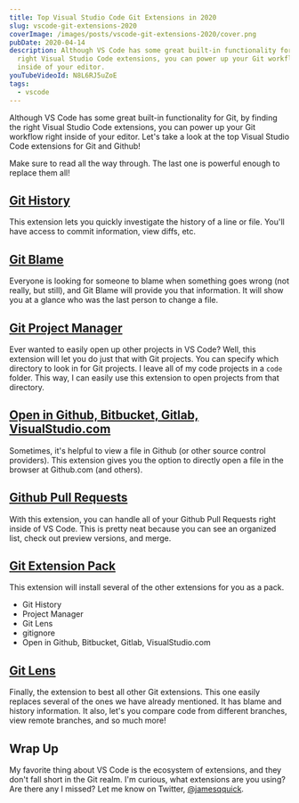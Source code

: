 ```yaml
---
title: Top Visual Studio Code Git Extensions in 2020
slug: vscode-git-extensions-2020
coverImage: /images/posts/vscode-git-extensions-2020/cover.png
pubDate: 2020-04-14
description: Although VS Code has some great built-in functionality for Git, by finding the
  right Visual Studio Code extensions, you can power up your Git workflow right
  inside of your editor.
youTubeVideoId: N8L6RJ5uZoE
tags:
  - vscode
---
```


Although VS Code has some great built-in functionality for Git, by finding the right Visual Studio Code extensions, you can power up your Git workflow right inside of your editor. Let's take a look at the top Visual Studio Code extensions for Git and Github!

Make sure to read all the way through. The last one is powerful enough to replace them all!

## [Git History](https://marketplace.visualstudio.com/items?itemName=donjayamanne.githistory)

This extension lets you quickly investigate the history of a line or file. You'll have access to commit information, view diffs, etc.

## [Git Blame](https://marketplace.visualstudio.com/items?itemName=waderyan.gitblame)

Everyone is looking for someone to blame when something goes wrong (not really, but still), and Git Blame will provide you that information. It will show you at a glance who was the last person to change a file.

## [Git Project Manager](https://marketplace.visualstudio.com/items?itemName=felipecaputo.git-project-manager)

Ever wanted to easily open up other projects in VS Code? Well, this extension will let you do just that with Git projects. You can specify which directory to look in for Git projects. I leave all of my code projects in a `code` folder. This way, I can easily use this extension to open projects from that directory.

## [Open in Github, Bitbucket, Gitlab, VisualStudio.com](https://marketplace.visualstudio.com/items?itemName=ziyasal.vscode-open-in-github)

Sometimes, it's helpful to view a file in Github (or other source control providers). This extension gives you the option to directly open a file in the browser at Github.com (and others).

## [Github Pull Requests](https://marketplace.visualstudio.com/items?itemName=GitHub.vscode-pull-request-github)

With this extension, you can handle all of your Github Pull Requests right inside of VS Code. This is pretty neat because you can see an organized list, check out preview versions, and merge.

## [Git Extension Pack](https://marketplace.visualstudio.com/items?itemName=donjayamanne.git-extension-pack)

This extension will install several of the other extensions for you as a pack.

- Git History
- Project Manager
- Git Lens
- gitignore
- Open in Github, Bitbucket, Gitlab, VisualStudio.com

## [Git Lens](https://marketplace.visualstudio.com/items?itemName=eamodio.gitlens)

Finally, the extension to best all other Git extensions. This one easily replaces several of the ones we have already mentioned. It has blame and history information. It also, let's you compare code from different branches, view remote branches, and so much more!

## Wrap Up

My favorite thing about VS Code is the ecosystem of extensions, and they don't fall short in the Git realm. I'm curious, what extensions are you using? Are there any I missed? Let me know on Twitter, [@jamesqquick](https://www.twitter.com/jamesqquick).
